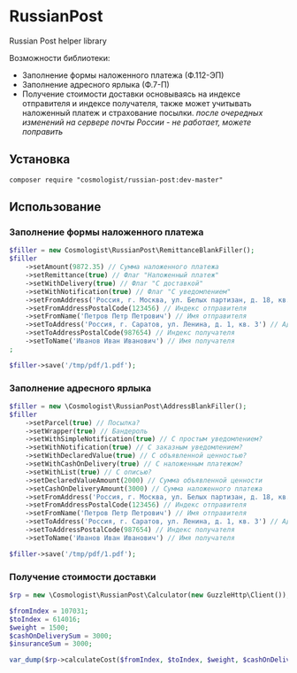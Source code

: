 # RussianPost
Russian Post helper library

Возможности библиотеки:
 - Заполнение формы наложенного платежа (Ф.112-ЭП)
 - Заполнение адресного ярлыка (Ф.7-П)
 - Получение стоимости доставки основываясь на индексе отправителя и индексе получателя, также может учитывать наложенный платеж и страхование посылки. *после очередных изменений на сервере почты России - не работает, можете поправить*

## Установка
```
composer require "cosmologist/russian-post:dev-master"
```

## Использование

### Заполнение формы наложенного платежа
```php
$filler = new Cosmologist\RussianPost\RemittanceBlankFiller();
$filler
    ->setAmount(9872.35) // Сумма наложенного платежа
    ->setRemittance(true) // Флаг "Наложенный платеж"
    ->setWithDelivery(true) // Флаг "C доставкой"
    ->setWithNotification(true) // Флаг "C уведомлением"
    ->setFromAddress('Россия, г. Москва, ул. Белых партизан, д. 18, кв. 116') // Адрес отправителя
    ->setFromAddressPostalCode(123456) // Индекс отправителя
    ->setFromName('Петров Петр Петрович') // Имя отправителя
    ->setToAddress('Россия, г. Саратов, ул. Ленина, д. 1, кв. 3') // Адрес получателя
    ->setToAddressPostalCode(987654) // Индекс получателя
    ->setToName('Иванов Иван Иванович') // Имя получателя
;

$filler->save('/tmp/pdf/1.pdf');
```

### Заполнение адресного ярлыка
```php
$filler = new \Cosmologist\RussianPost\AddressBlankFiller();
$filler
    ->setParcel(true) // Посылка?
    ->setWrapper(true) // Бандероль
    ->setWithSimpleNotification(true) // С простым уведомлением?
    ->setWithNotification(true) // С заказным уведомлением?
    ->setWithDeclaredValue(true) // С объявленной ценностью?
    ->setWithCashOnDelivery(true) // С наложенным платежом?
    ->setWithList(true) // С описью?
    ->setDeclaredValueAmount(2000) // Сумма объявленной ценности
    ->setCashOnDeliveryAmount(3000) // Сумма наложенного платежа
    ->setFromAddress('Россия, г. Москва, ул. Белых партизан, д. 18, кв. 116') // Адрес отправителя
    ->setFromAddressPostalCode(123456) // Индекс отправителя
    ->setFromName('Петров Петр Петрович') // Имя отправителя
    ->setToAddress('Россия, г. Саратов, ул. Ленина, д. 1, кв. 3') // Адрес получателя
    ->setToAddressPostalCode(987654) // Индекс получателя
    ->setToName('Иванов Иван Иванович') // Имя получателя

$filler->save('/tmp/pdf/1.pdf');
```

### Получение стоимости доставки
```php
$rp = new \Cosmologist\RussianPost\Calculator(new GuzzleHttp\Client());

$fromIndex = 107031;
$toIndex = 614016;
$weight = 1500;
$cashOnDeliverySum = 3000;
$insuranceSum = 3000;

var_dump($rp->calculateCost($fromIndex, $toIndex, $weight, $cashOnDeliverySum, $insuranceSum));
```
